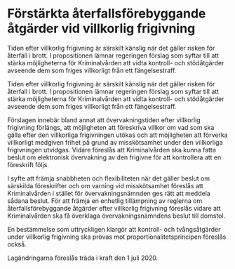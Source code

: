 # Förstärkta återfallsförebyggande åtgärder vid villkorlig frigivning

Tiden efter villkorlig frigivning är särskilt känslig när det gäller risken för återfall i brott. I propositionen lämnar regeringen förslag som syftar till att stärka möjligheterna för Kriminalvården att vidta kontroll- och stödåtgärder avseende dem som friges villkorligt från ett fängelsestraff.

Tiden efter villkorlig frigivning är särskilt känslig när det gäller risken för återfall i brott. I propositionen lämnar regeringen förslag som syftar till att stärka möjligheterna för Kriminalvården att vidta kontroll- och stödåtgärder avseende dem som friges villkorligt från ett fängelsestraff.

Förslagen innebär bland annat att övervakningstiden efter villkorlig frigivning förlängs, att möjligheten att föreskriva villkor om vad som ska gälla efter den villkorliga frigivningen utökas och att möjligheten att förverka villkorligt medgiven frihet på grund av misskötsamhet under den villkorliga frigivningen utvidgas. Vidare föreslås att Kriminalvården ska kunna fatta beslut om elektronisk övervakning av den frigivne för att kontrollera att en föreskrift följs.

I syfte att främja snabbheten och flexibiliteten när det gäller beslut om särskilda föreskrifter och om varning vid misskötsamhet föreslås att Kriminalvården i stället för övervakningsnämnden ges rätt att meddela sådana beslut. För att främja en enhetlig tillämpning av reglerna om återfallsförebyggande åtgärder efter villkorlig frigivning föreslås vidare att Kriminalvården ska få överklaga övervakningsnämndens beslut till domstol.

En bestämmelse som uttryckligen klargör att kontroll- och tvångsåtgärder under villkorlig frigivning ska prövas mot proportionalitetsprincipen föreslås också.

Lagändringarna föreslås träda i kraft den 1 juli 2020.
